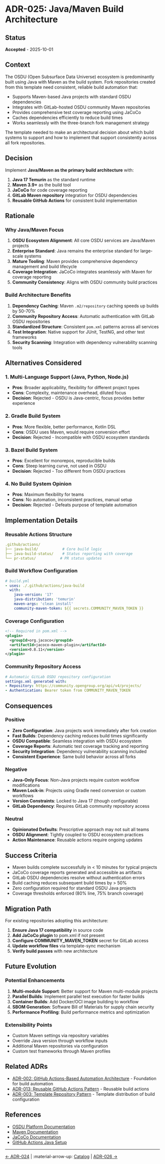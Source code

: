 # ADR-025: Java/Maven Build Architecture

## Status
**Accepted** - 2025-10-01

## Context

The OSDU (Open Subsurface Data Universe) ecosystem is predominantly built using Java with Maven as the build system. Fork repositories created from this template need consistent, reliable build automation that:

- Supports Maven-based Java projects with standard OSDU dependencies
- Integrates with GitLab-hosted OSDU community Maven repositories
- Provides comprehensive test coverage reporting using JaCoCo
- Caches dependencies efficiently to reduce build times
- Works seamlessly with the three-branch fork management strategy

The template needed to make an architectural decision about which build systems to support and how to implement that support consistently across all fork repositories.

## Decision

Implement **Java/Maven as the primary build architecture** with:

1. **Java 17 Temurin** as the standard runtime
2. **Maven 3.9+** as the build tool
3. **JaCoCo** for code coverage reporting
4. **GitLab Maven repository** integration for OSDU dependencies
5. **Reusable GitHub Actions** for consistent build implementation

## Rationale

### Why Java/Maven Focus

1. **OSDU Ecosystem Alignment**: All core OSDU services are Java/Maven projects
2. **Enterprise Standard**: Java remains the enterprise standard for large-scale systems
3. **Mature Tooling**: Maven provides comprehensive dependency management and build lifecycle
4. **Coverage Integration**: JaCoCo integrates seamlessly with Maven for coverage reporting
5. **Community Consistency**: Aligns with OSDU community build practices

### Build Architecture Benefits

1. **Dependency Caching**: Maven `.m2/repository` caching speeds up builds by 50-70%
2. **Community Repository Access**: Automatic authentication with GitLab OSDU repositories
3. **Standardized Structure**: Consistent `pom.xml` patterns across all services
4. **Test Integration**: Native support for JUnit, TestNG, and other test frameworks
5. **Security Scanning**: Integration with dependency vulnerability scanning tools

## Alternatives Considered

### 1. Multi-Language Support (Java, Python, Node.js)

- **Pros**: Broader applicability, flexibility for different project types
- **Cons**: Complexity, maintenance overhead, diluted focus
- **Decision**: Rejected - OSDU is Java-centric, focus provides better experience

### 2. Gradle Build System

- **Pros**: More flexible, better performance, Kotlin DSL
- **Cons**: OSDU uses Maven, would require conversion effort
- **Decision**: Rejected - Incompatible with OSDU ecosystem standards

### 3. Bazel Build System

- **Pros**: Excellent for monorepos, reproducible builds
- **Cons**: Steep learning curve, not used in OSDU
- **Decision**: Rejected - Too different from OSDU practices

### 4. No Build System Opinion

- **Pros**: Maximum flexibility for teams
- **Cons**: No automation, inconsistent practices, manual setup
- **Decision**: Rejected - Defeats purpose of template automation

## Implementation Details

### Reusable Actions Structure

```yaml
.github/actions/
├── java-build/           # Core build logic
├── java-build-status/    # Status reporting with coverage
└── pr-status/           # PR status updates
```

### Build Workflow Configuration

```yaml
# build.yml
- uses: ./.github/actions/java-build
  with:
    java-version: '17'
    java-distribution: 'temurin'
    maven-args: 'clean install'
    community-maven-token: ${{ secrets.COMMUNITY_MAVEN_TOKEN }}
```

### Coverage Configuration

```xml
<!-- Required in pom.xml -->
<plugin>
  <groupId>org.jacoco</groupId>
  <artifactId>jacoco-maven-plugin</artifactId>
  <version>0.8.11</version>
</plugin>
```

### Community Repository Access

```yaml
# Automatic GitLab OSDU repository configuration
settings.xml generated with:
- Repository: https://community.opengroup.org/api/v4/projects/
- Authentication: Bearer token from COMMUNITY_MAVEN_TOKEN
```

## Consequences

### Positive

- **Zero Configuration**: Java projects work immediately after fork creation
- **Fast Builds**: Dependency caching reduces build times significantly
- **OSDU Compatible**: Seamless integration with OSDU ecosystem
- **Coverage Reports**: Automatic test coverage tracking and reporting
- **Security Integration**: Dependency vulnerability scanning included
- **Consistent Experience**: Same build behavior across all forks

### Negative

- **Java-Only Focus**: Non-Java projects require custom workflow modifications
- **Maven Lock-in**: Projects using Gradle need conversion or custom workflows
- **Version Constraints**: Locked to Java 17 (though configurable)
- **GitLab Dependency**: Requires GitLab community repository access

### Neutral

- **Opinionated Defaults**: Prescriptive approach may not suit all teams
- **OSDU Alignment**: Tightly coupled to OSDU ecosystem practices
- **Action Maintenance**: Reusable actions require ongoing updates

## Success Criteria

- Maven builds complete successfully in < 10 minutes for typical projects
- JaCoCo coverage reports generated and accessible as artifacts
- GitLab OSDU dependencies resolve without authentication errors
- Build caching reduces subsequent build times by > 50%
- Zero configuration required for standard OSDU Java projects
- Coverage thresholds enforced (80% line, 75% branch coverage)

## Migration Path

For existing repositories adopting this architecture:

1. **Ensure Java 17 compatibility** in source code
2. **Add JaCoCo plugin** to pom.xml if not present
3. **Configure COMMUNITY_MAVEN_TOKEN** secret for GitLab access
4. **Update workflow files** via template-sync mechanism
5. **Verify build passes** with new architecture

## Future Evolution

### Potential Enhancements

1. **Multi-module Support**: Better support for Maven multi-module projects
2. **Parallel Builds**: Implement parallel test execution for faster builds
3. **Container Builds**: Add Docker/OCI image building to workflow
4. **SBOM Generation**: Software Bill of Materials for supply chain security
5. **Performance Profiling**: Build performance metrics and optimization

### Extensibility Points

- Custom Maven settings via repository variables
- Override Java version through workflow inputs
- Additional Maven repositories via configuration
- Custom test frameworks through Maven profiles

## Related ADRs

- [ADR-002: GitHub Actions-Based Automation Architecture](002-github-actions-automation.md) - Foundation for build automation
- [ADR-013: Reusable GitHub Actions Pattern](013-reusable-github-actions-pattern.md) - Reusable build actions
- [ADR-003: Template Repository Pattern](003-template-repository-pattern.md) - Template distribution of build configuration

## References

- [OSDU Platform Documentation](https://community.opengroup.org/osdu/platform)
- [Maven Documentation](https://maven.apache.org/guides/)
- [JaCoCo Documentation](https://www.jacoco.org/jacoco/trunk/doc/)
- [GitHub Actions Java Setup](https://github.com/actions/setup-java)

---

[← ADR-024](024-sync-workflow-duplicate-prevention-architecture.md) | :material-arrow-up: [Catalog](index.md) | [ADR-026 →](026-dependabot-security-update-strategy.md)
